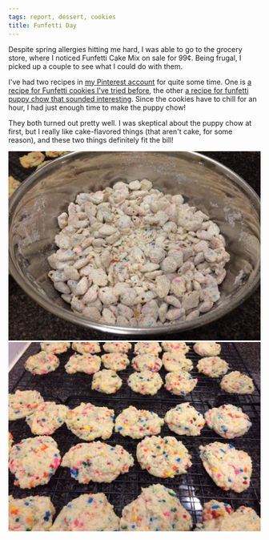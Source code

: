 ```yaml
---
tags: report, dessert, cookies
title: Funfetti Day
---
```


Despite spring allergies hitting me hard, I was able to go to the
grocery store, where I noticed Funfetti Cake Mix on sale for 99¢. Being
frugal, I picked up a couple to see what I could do with them.

I've had two recipes in [my Pinterest
account](https://www.pinterest.com/indiepalate/) for quite some time.
One is [a recipe for Funfetti cookies I've tried
before](http://cookiesandcups.com/funfetti-gooey-butter-cookies/), the
other [a recipe for funfetti puppy chow that sounded
interesting](http://deliciouslysprinkled.com/sugar-cookie-puppy-chow/).
Since the cookies have to chill for an hour, I had just enough time to
make the puppy chow!

They both turned out pretty well. I was skeptical about the puppy chow
at first, but I really like cake-flavored things (that aren't cake, for
some reason), and these two things definitely fit the bill!

![Funfetti puppy chow in a bowl](puppy-chow.jpg)
![Funfetti cookies on cooling racks](cookies.jpg)
